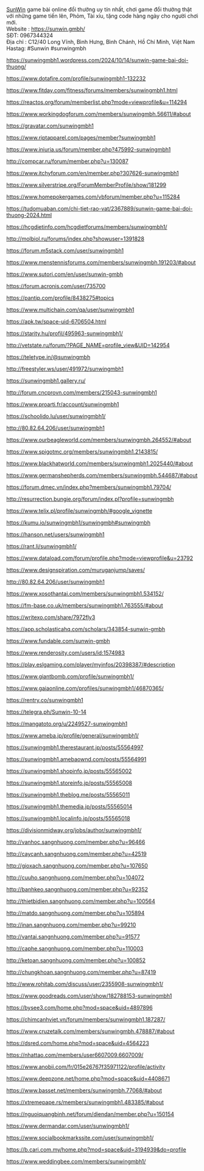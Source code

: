 <p><a href="https://sunwin.gmbh/" target="_blank">SunWin</a> game b&agrave;i online đổi thưởng uy t&iacute;n nhất, chơi game đổi thưởng thật với những game tiến l&ecirc;n, Phỏm, T&agrave;i xỉu, tặng code h&agrave;ng ng&agrave;y cho người chơi mới.<br />
Website : <a href="https://sunwin.gmbh/" target="_blank">https://sunwin.gmbh/</a><br />
SĐT: 0967344324<br />
Địa chỉ : C12/40 Long Vĩnh, B&igrave;nh Hưng, B&igrave;nh Ch&aacute;nh, Hồ Ch&iacute; Minh, Việt Nam<br />
Hastag: #Sunwin #sunwingmbh</p>

<p><a href="https://sunwingmbh1.wordpress.com/2024/10/14/sunwin-game-bai-doi-thuong/">https://sunwingmbh1.wordpress.com/2024/10/14/sunwin-game-bai-doi-thuong/</a></p>

<p><a href="https://www.dotafire.com/profile/sunwingmbh1-132232">https://www.dotafire.com/profile/sunwingmbh1-132232</a></p>

<p><a href="https://www.fitday.com/fitness/forums/members/sunwingmbh1.html">https://www.fitday.com/fitness/forums/members/sunwingmbh1.html</a></p>

<p><a href="https://reactos.org/forum/memberlist.php?mode=viewprofile&amp;u=114294">https://reactos.org/forum/memberlist.php?mode=viewprofile&amp;u=114294</a></p>

<p><a href="https://www.workingdogforum.com/members/sunwingmbh.56611/#about">https://www.workingdogforum.com/members/sunwingmbh.56611/#about</a></p>

<p><a href="https://gravatar.com/sunwingmbh1">https://gravatar.com/sunwingmbh1</a></p>

<p><a href="https://www.riptapparel.com/pages/member?sunwingmbh1">https://www.riptapparel.com/pages/member?sunwingmbh1</a></p>

<p><a href="https://www.iniuria.us/forum/member.php?475992-sunwingmbh1">https://www.iniuria.us/forum/member.php?475992-sunwingmbh1</a></p>

<p><a href="http://compcar.ru/forum/member.php?u=130087">http://compcar.ru/forum/member.php?u=130087</a></p>

<p><a href="https://www.itchyforum.com/en/member.php?307626-sunwingmbh1">https://www.itchyforum.com/en/member.php?307626-sunwingmbh1</a></p>

<p><a href="https://www.silverstripe.org/ForumMemberProfile/show/181299">https://www.silverstripe.org/ForumMemberProfile/show/181299</a></p>

<p><a href="https://www.homepokergames.com/vbforum/member.php?u=115284">https://www.homepokergames.com/vbforum/member.php?u=115284</a></p>

<p><a href="https://tudomuaban.com/chi-tiet-rao-vat/2367889/sunwin-game-bai-doi-thuong-2024.html">https://tudomuaban.com/chi-tiet-rao-vat/2367889/sunwin-game-bai-doi-thuong-2024.html</a></p>

<p><a href="https://hcgdietinfo.com/hcgdietforums/members/sunwingmbh1/">https://hcgdietinfo.com/hcgdietforums/members/sunwingmbh1/</a></p>

<p><a href="http://molbiol.ru/forums/index.php?showuser=1391828">http://molbiol.ru/forums/index.php?showuser=1391828</a></p>

<p><a href="https://forum.m5stack.com/user/sunwingmbh1">https://forum.m5stack.com/user/sunwingmbh1</a></p>

<p><a href="https://www.menstennisforums.com/members/sunwingmbh.191203/#about">https://www.menstennisforums.com/members/sunwingmbh.191203/#about</a></p>

<p><a href="https://www.sutori.com/en/user/sunwin-gmbh">https://www.sutori.com/en/user/sunwin-gmbh</a></p>

<p><a href="https://forum.acronis.com/user/735700">https://forum.acronis.com/user/735700</a></p>

<p><a href="https://pantip.com/profile/8438275#topics">https://pantip.com/profile/8438275#topics</a></p>

<p><a href="https://www.multichain.com/qa/user/sunwingmbh1">https://www.multichain.com/qa/user/sunwingmbh1</a></p>

<p><a href="https://apk.tw/space-uid-6706504.html">https://apk.tw/space-uid-6706504.html</a></p>

<p><a href="https://starity.hu/profil/495963-sunwingmbh1/">https://starity.hu/profil/495963-sunwingmbh1/</a></p>

<p><a href="http://vetstate.ru/forum/?PAGE_NAME=profile_view&amp;UID=142954">http://vetstate.ru/forum/?PAGE_NAME=profile_view&amp;UID=142954</a></p>

<p><a href="https://teletype.in/@sunwingmbh">https://teletype.in/@sunwingmbh</a></p>

<p><a href="http://freestyler.ws/user/491972/sunwingmbh1">http://freestyler.ws/user/491972/sunwingmbh1</a></p>

<p><a href="https://sunwingmbh1.gallery.ru/">https://sunwingmbh1.gallery.ru/</a></p>

<p><a href="http://forum.cncprovn.com/members/215043-sunwingmbh1">http://forum.cncprovn.com/members/215043-sunwingmbh1</a></p>

<p><a href="https://www.proarti.fr/account/sunwingmbh1">https://www.proarti.fr/account/sunwingmbh1</a></p>

<p><a href="https://schoolido.lu/user/sunwingmbh1/">https://schoolido.lu/user/sunwingmbh1/</a></p>

<p><a href="http://80.82.64.206/user/sunwingmbh1">http://80.82.64.206/user/sunwingmbh1</a></p>

<p><a href="https://www.ourbeagleworld.com/members/sunwingmbh.264552/#about">https://www.ourbeagleworld.com/members/sunwingmbh.264552/#about</a></p>

<p><a href="https://www.spigotmc.org/members/sunwingmbh1.2143815/">https://www.spigotmc.org/members/sunwingmbh1.2143815/</a></p>

<p><a href="https://www.blackhatworld.com/members/sunwingmbh1.2025440/#about">https://www.blackhatworld.com/members/sunwingmbh1.2025440/#about</a></p>

<p><a href="https://www.germanshepherds.com/members/sunwingmbh.544687/#about">https://www.germanshepherds.com/members/sunwingmbh.544687/#about</a></p>

<p><a href="https://forum.dmec.vn/index.php?members/sunwingmbh1.79704/">https://forum.dmec.vn/index.php?members/sunwingmbh1.79704/</a></p>

<p><a href="http://resurrection.bungie.org/forum/index.pl?profile=sunwingmbh">http://resurrection.bungie.org/forum/index.pl?profile=sunwingmbh</a></p>

<p><a href="https://www.telix.pl/profile/sunwingmbh/#google_vignette">https://www.telix.pl/profile/sunwingmbh/#google_vignette</a></p>

<p><a href="https://kumu.io/sunwingmbh1/sunwingmbh#sunwingmbh">https://kumu.io/sunwingmbh1/sunwingmbh#sunwingmbh</a></p>

<p><a href="https://hanson.net/users/sunwingmbh1">https://hanson.net/users/sunwingmbh1</a></p>

<p><a href="https://rant.li/sunwingmbh1/">https://rant.li/sunwingmbh1/</a></p>

<p><a href="https://www.dataload.com/forum/profile.php?mode=viewprofile&amp;u=23792">https://www.dataload.com/forum/profile.php?mode=viewprofile&amp;u=23792</a></p>

<p><a href="https://www.designspiration.com/muruganjump/saves/">https://www.designspiration.com/muruganjump/saves/</a></p>

<p><a href="http://80.82.64.206/user/sunwingmbh1">http://80.82.64.206/user/sunwingmbh1</a></p>

<p><a href="https://www.xosothantai.com/members/sunwingmbh1.534152/">https://www.xosothantai.com/members/sunwingmbh1.534152/</a></p>

<p><a href="https://fm-base.co.uk/members/sunwingmbh1.763555/#about">https://fm-base.co.uk/members/sunwingmbh1.763555/#about</a></p>

<p><a href="https://writexo.com/share/7972fly3">https://writexo.com/share/7972fly3</a></p>

<p><a href="https://app.scholasticahq.com/scholars/343854-sunwin-gmbh">https://app.scholasticahq.com/scholars/343854-sunwin-gmbh</a></p>

<p><a href="https://www.fundable.com/sunwin-gmbh">https://www.fundable.com/sunwin-gmbh</a></p>

<p><a href="https://www.renderosity.com/users/id:1574983">https://www.renderosity.com/users/id:1574983</a></p>

<p><a href="https://play.eslgaming.com/player/myinfos/20398387/#description">https://play.eslgaming.com/player/myinfos/20398387/#description</a></p>

<p><a href="https://www.giantbomb.com/profile/sunwingmbh1/">https://www.giantbomb.com/profile/sunwingmbh1/</a></p>

<p><a href="https://www.gaiaonline.com/profiles/sunwingmbh1/46870365/">https://www.gaiaonline.com/profiles/sunwingmbh1/46870365/</a></p>

<p><a href="https://rentry.co/sunwingmbh1">https://rentry.co/sunwingmbh1</a></p>

<p><a href="https://telegra.ph/Sunwin-10-14">https://telegra.ph/Sunwin-10-14</a></p>

<p><a href="https://mangatoto.org/u/2249527-sunwingmbh1">https://mangatoto.org/u/2249527-sunwingmbh1</a></p>

<p><a href="https://www.ameba.jp/profile/general/sunwingmbh1/">https://www.ameba.jp/profile/general/sunwingmbh1/</a></p>

<p><a href="https://sunwingmbh1.therestaurant.jp/posts/55564997">https://sunwingmbh1.therestaurant.jp/posts/55564997</a></p>

<p><a href="https://sunwingmbh1.amebaownd.com/posts/55564991">https://sunwingmbh1.amebaownd.com/posts/55564991</a></p>

<p><a href="https://sunwingmbh1.shopinfo.jp/posts/55565002">https://sunwingmbh1.shopinfo.jp/posts/55565002</a></p>

<p><a href="https://sunwingmbh1.storeinfo.jp/posts/55565008">https://sunwingmbh1.storeinfo.jp/posts/55565008</a></p>

<p><a href="https://sunwingmbh1.theblog.me/posts/55565011">https://sunwingmbh1.theblog.me/posts/55565011</a></p>

<p><a href="https://sunwingmbh1.themedia.jp/posts/55565014">https://sunwingmbh1.themedia.jp/posts/55565014</a></p>

<p><a href="https://sunwingmbh1.localinfo.jp/posts/55565018">https://sunwingmbh1.localinfo.jp/posts/55565018</a></p>

<p><a href="https://divisionmidway.org/jobs/author/sunwingmbh1/">https://divisionmidway.org/jobs/author/sunwingmbh1/</a></p>

<p><a href="http://vanhoc.sangnhuong.com/member.php?u=96466">http://vanhoc.sangnhuong.com/member.php?u=96466</a></p>

<p><a href="http://caycanh.sangnhuong.com/member.php?u=42519">http://caycanh.sangnhuong.com/member.php?u=42519</a></p>

<p><a href="http://gioxach.sangnhuong.com/member.php?u=107650">http://gioxach.sangnhuong.com/member.php?u=107650</a></p>

<p><a href="http://cuuho.sangnhuong.com/member.php?u=104072">http://cuuho.sangnhuong.com/member.php?u=104072</a></p>

<p><a href="http://banhkeo.sangnhuong.com/member.php?u=92352">http://banhkeo.sangnhuong.com/member.php?u=92352</a></p>

<p><a href="http://thietbidien.sangnhuong.com/member.php?u=100564">http://thietbidien.sangnhuong.com/member.php?u=100564</a></p>

<p><a href="http://matdo.sangnhuong.com/member.php?u=105894">http://matdo.sangnhuong.com/member.php?u=105894</a></p>

<p><a href="http://inan.sangnhuong.com/member.php?u=99210">http://inan.sangnhuong.com/member.php?u=99210</a></p>

<p><a href="http://vantai.sangnhuong.com/member.php?u=91577">http://vantai.sangnhuong.com/member.php?u=91577</a></p>

<p><a href="http://caphe.sangnhuong.com/member.php?u=110003">http://caphe.sangnhuong.com/member.php?u=110003</a></p>

<p><a href="http://ketoan.sangnhuong.com/member.php?u=100852">http://ketoan.sangnhuong.com/member.php?u=100852</a></p>

<p><a href="http://chungkhoan.sangnhuong.com/member.php?u=87419">http://chungkhoan.sangnhuong.com/member.php?u=87419</a></p>

<p><a href="http://www.rohitab.com/discuss/user/2355908-sunwingmbh1/">http://www.rohitab.com/discuss/user/2355908-sunwingmbh1/</a></p>

<p><a href="https://www.goodreads.com/user/show/182788153-sunwingmbh1">https://www.goodreads.com/user/show/182788153-sunwingmbh1</a></p>

<p><a href="https://bysee3.com/home.php?mod=space&amp;uid=4897896">https://bysee3.com/home.php?mod=space&amp;uid=4897896</a></p>

<p><a href="https://chimcanhviet.vn/forum/members/sunwingmbh1.187287/">https://chimcanhviet.vn/forum/members/sunwingmbh1.187287/</a></p>

<p><a href="https://www.cruzetalk.com/members/sunwingmbh.478887/#about">https://www.cruzetalk.com/members/sunwingmbh.478887/#about</a></p>

<p><a href="https://dsred.com/home.php?mod=space&amp;uid=4564223">https://dsred.com/home.php?mod=space&amp;uid=4564223</a></p>

<p><a href="https://nhattao.com/members/user6607009.6607009/">https://nhattao.com/members/user6607009.6607009/</a></p>

<p><a href="https://www.anobii.com/fr/015e26767f35971122/profile/activity">https://www.anobii.com/fr/015e26767f35971122/profile/activity</a></p>

<p><a href="https://www.deepzone.net/home.php?mod=space&amp;uid=4408671">https://www.deepzone.net/home.php?mod=space&amp;uid=4408671</a></p>

<p><a href="https://www.basset.net/members/sunwingmbh.77068/#about">https://www.basset.net/members/sunwingmbh.77068/#about</a></p>

<p><a href="https://xtremepape.rs/members/sunwingmbh1.483385/#about">https://xtremepape.rs/members/sunwingmbh1.483385/#about</a></p>

<p><a href="https://nguoiquangbinh.net/forum/diendan/member.php?u=150154">https://nguoiquangbinh.net/forum/diendan/member.php?u=150154</a></p>

<p><a href="https://www.dermandar.com/user/sunwingmbh1/">https://www.dermandar.com/user/sunwingmbh1/</a></p>

<p><a href="https://www.socialbookmarkssite.com/user/sunwingmbh1/">https://www.socialbookmarkssite.com/user/sunwingmbh1/</a></p>

<p><a href="https://b.cari.com.my/home.php?mod=space&amp;uid=3194939&amp;do=profile">https://b.cari.com.my/home.php?mod=space&amp;uid=3194939&amp;do=profile</a></p>

<p><a href="https://www.weddingbee.com/members/sunwingmbh1/">https://www.weddingbee.com/members/sunwingmbh1/</a></p>

